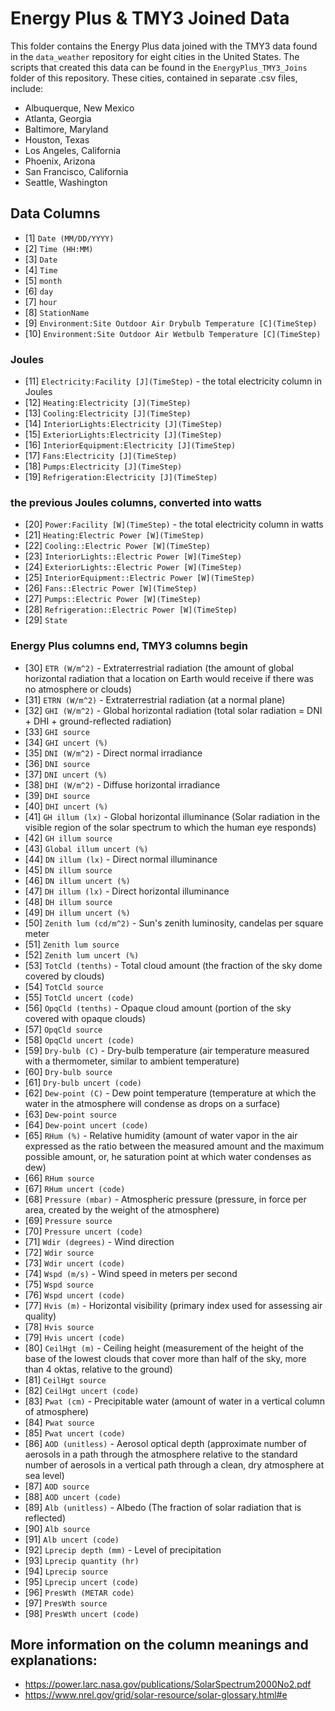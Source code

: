 # Energy Plus & TMY3 Joined Data

This folder contains the Energy Plus data joined with the TMY3 data found in the `data_weather` repository for eight cities in the United States. The scripts that created this data can be found in the `EnergyPlus_TMY3_Joins` folder of this repository. These cities, contained in separate .csv files, include:

- Albuquerque, New Mexico
- Atlanta, Georgia
- Baltimore, Maryland
- Houston, Texas
- Los Angeles, California
- Phoenix, Arizona
- San Francisco, California
- Seattle, Washington

## Data Columns

- [1] `Date (MM/DD/YYYY)`                                             
- [2] `Time (HH:MM)`                                                  
- [3] `Date`                                                          
- [4] `Time`                                                          
- [5] `month`                                                         
- [6] `day`                                                           
- [7] `hour`                                                          
- [8] `StationName`                                                   
- [9] `Environment:Site Outdoor Air Drybulb Temperature [C](TimeStep)`
- [10] `Environment:Site Outdoor Air Wetbulb Temperature [C](TimeStep)`

### Joules
- [11] `Electricity:Facility [J](TimeStep)` - the total electricity column in Joules                   
- [12] `Heating:Electricity [J](TimeStep)`                             
- [13] `Cooling:Electricity [J](TimeStep)`                             
- [14] `InteriorLights:Electricity [J](TimeStep)`                      
- [15] `ExteriorLights:Electricity [J](TimeStep)`                      
- [16] `InteriorEquipment:Electricity [J](TimeStep)`                   
- [17] `Fans:Electricity [J](TimeStep)`                                
- [18] `Pumps:Electricity [J](TimeStep)`                               
- [19] `Refrigeration:Electricity [J](TimeStep)`      

### the previous Joules columns, converted into watts
- [20] `Power:Facility [W](TimeStep)` -  the total electricity column in watts                                  
- [21] `Heating:Electric Power [W](TimeStep)`                          
- [22] `Cooling::Electric Power [W](TimeStep)`                         
- [23] `InteriorLights::Electric Power [W](TimeStep)`                  
- [24] `ExteriorLights::Electric Power [W](TimeStep)`                  
- [25] `InteriorEquipment::Electric Power [W](TimeStep)`               
- [26] `Fans::Electric Power [W](TimeStep)`                            
- [27] `Pumps::Electric Power [W](TimeStep)`                           
- [28] `Refrigeration::Electric Power [W](TimeStep)`                   
- [29] `State`

### Energy Plus columns end, TMY3 columns begin   
- [30] `ETR (W/m^2)` - Extraterrestrial radiation (the amount of global horizontal radiation that a location on Earth would receive if there was no atmosphere or clouds)                                       
- [31] `ETRN (W/m^2)` - Extraterrestrial radiation (at a normal plane)                                      
- [32] `GHI (W/m^2)` - Global horizontal radiation (total solar radiation = DNI + DHI + ground-reflected radiation)
- [33] `GHI source`                                                    
- [34] `GHI uncert (%)`                                                
- [35] `DNI (W/m^2)` - Direct normal irradiance                                                
- [36] `DNI source`                                                    
- [37] `DNI uncert (%)`                                                
- [38] `DHI (W/m^2)` - Diffuse horizontal irradiance                                                
- [39] `DHI source`                                                    
- [40] `DHI uncert (%)`                                                
- [41] `GH illum (lx)` - Global horizontal illuminance (Solar radiation in the visible region of the solar spectrum to which the human eye responds)                                          
- [42] `GH illum source`                                               
- [43] `Global illum uncert (%)`                                       
- [44] `DN illum (lx)` - Direct normal illuminance                                           
- [45] `DN illum source`                                               
- [46] `DN illum uncert (%)`                                           
- [47] `DH illum (lx)` - Direct horizontal illuminance                                           
- [48] `DH illum source`                                               
- [49] `DH illum uncert (%)`                                           
- [50] `Zenith lum (cd/m^2)` - Sun's zenith luminosity, candelas per square meter                                   
- [51] `Zenith lum source`                                             
- [52] `Zenith lum uncert (%)`                                         
- [53] `TotCld (tenths)` - Total cloud amount (the fraction of the sky dome covered by clouds)                
- [54] `TotCld source`                                                 
- [55] `TotCld uncert (code)`                                          
- [56] `OpqCld (tenths)` - Opaque cloud amount (portion of the sky covered with opaque clouds)
- [57] `OpqCld source`                                                 
- [58] `OpqCld uncert (code)`                                          
- [59] `Dry-bulb (C)` - Dry-bulb temperature (air temperature measured with a thermometer, similar to ambient temperature)                                           
- [60] `Dry-bulb source`                                               
- [61] `Dry-bulb uncert (code)`                                        
- [62] `Dew-point (C)` - Dew point temperature (temperature at which the water in the atmosphere will condense as drops on a surface)                                                
- [63] `Dew-point source`                                              
- [64] `Dew-point uncert (code)`                                       
- [65] `RHum (%)` - Relative humidity (amount of water vapor in the air expressed as the ratio between the measured amount and the maximum possible amount, or, he saturation point at which water condenses as dew)
- [66] `RHum source`                                                   
- [67] `RHum uncert (code)`                                            
- [68] `Pressure (mbar)` - Atmospheric pressure (pressure, in force per area, created by the weight of the atmosphere)
- [69] `Pressure source`                                               
- [70] `Pressure uncert (code)`                                        
- [71] `Wdir (degrees)` - Wind direction                                                
- [72] `Wdir source`                                                   
- [73] `Wdir uncert (code)`                                            
- [74] `Wspd (m/s)` - Wind speed in meters per second                                                    
- [75] `Wspd source`                                                   
- [76] `Wspd uncert (code)`                                            
- [77] `Hvis (m)` - Horizontal visibility (primary index used for assessing air quality)
- [78] `Hvis source`                                                   
- [79] `Hvis uncert (code)`                                            
- [80] `CeilHgt (m)` - Ceiling height (measurement of the height of the base of the lowest clouds that cover more than half of the sky, more than 4 oktas, relative to the ground)                                   
- [81] `CeilHgt source`                                                
- [82] `CeilHgt uncert (code)`                                         
- [83] `Pwat (cm)` - Precipitable water (amount of water in a vertical column of atmosphere)
- [84] `Pwat source`                                                   
- [85] `Pwat uncert (code)`                                            
- [86] `AOD (unitless)` - Aerosol optical depth (approximate number of aerosols in a path through the atmosphere relative to the standard number of aerosols in a vertical path through a clean, dry atmosphere at sea level)
- [87] `AOD source`                                                    
- [88] `AOD uncert (code)`                                             
- [89] `Alb (unitless)` - Albedo (The fraction of solar radiation that is reflected)
- [90] `Alb source`                                                    
- [91] `Alb uncert (code)`                                             
- [92] `Lprecip depth (mm)` - Level of precipitation                                      
- [93] `Lprecip quantity (hr)`                                         
- [94] `Lprecip source`                                                
- [95] `Lprecip uncert (code)`                                         
- [96] `PresWth (METAR code)`                                          
- [97] `PresWth source`                                                
- [98] `PresWth uncert (code)`     

## More information on the column meanings and explanations:
- https://power.larc.nasa.gov/publications/SolarSpectrum2000No2.pdf
- https://www.nrel.gov/grid/solar-resource/solar-glossary.html#e
